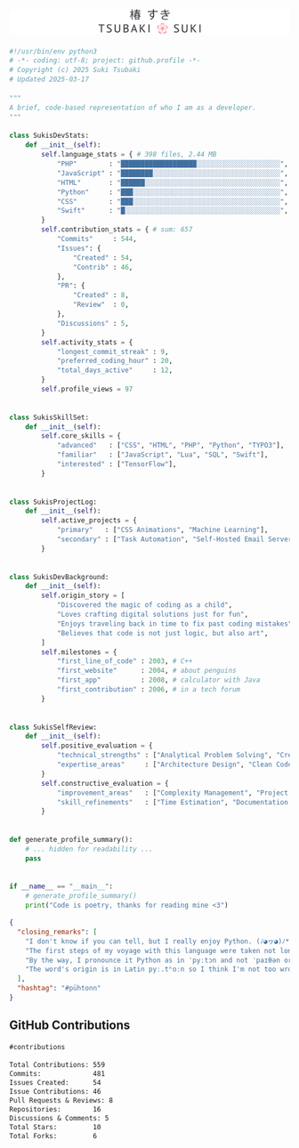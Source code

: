<a href="https://sukitsubaki.github.io">![Name banner](banner.svg)</a>
----
```python
#!/usr/bin/env python3
# -*- coding: utf-8; project: github.profile -*-
# Copyright (c) 2025 Suki Tsubaki
# Updated 2025-03-17

"""
A brief, code-based representation of who I am as a developer.
"""

class SukisDevStats:
    def __init__(self):
        self.language_stats = { # 398 files, 2.44 MB
            "PHP"        : "███████████████████░░░░░░░░░░░░░░░░░░░░░", # 47.76 %
            "JavaScript" : "████████░░░░░░░░░░░░░░░░░░░░░░░░░░░░░░░░", # 20.52 %
            "HTML"       : "██████░░░░░░░░░░░░░░░░░░░░░░░░░░░░░░░░░░", # 14.44 %
            "Python"     : "███░░░░░░░░░░░░░░░░░░░░░░░░░░░░░░░░░░░░░", #  8.30 %
            "CSS"        : "███░░░░░░░░░░░░░░░░░░░░░░░░░░░░░░░░░░░░░", #  6.51 %
            "Swift"      : "█░░░░░░░░░░░░░░░░░░░░░░░░░░░░░░░░░░░░░░░", #  2.48 %
        }
        self.contribution_stats = { # sum: 657
            "Commits"     : 544,
            "Issues": {
                "Created" : 54,
                "Contrib" : 46,
            },
            "PR": {
                "Created" : 8,
                "Review"  : 0,
            },
            "Discussions" : 5,
        }
        self.activity_stats = {
            "longest_commit_streak" : 9,
            "preferred_coding_hour" : 20,
            "total_days_active"     : 12,
        }
        self.profile_views = 97


class SukisSkillSet:
    def __init__(self):
        self.core_skills = {
            "advanced"   : ["CSS", "HTML", "PHP", "Python", "TYPO3"],
            "familiar"   : ["JavaScript", "Lua", "SQL", "Swift"],
            "interested" : ["TensorFlow"],
        }


class SukisProjectLog:
    def __init__(self):
        self.active_projects = {
            "primary"   : ["CSS Animations", "Machine Learning"],
            "secondary" : ["Task Automation", "Self-Hosted Email Server"],
        }


class SukisDevBackground:
    def __init__(self):
        self.origin_story = [
            "Discovered the magic of coding as a child",
            "Loves crafting digital solutions just for fun",
            "Enjoys traveling back in time to fix past coding mistakes",
            "Believes that code is not just logic, but also art",
        ]
        self.milestones = {
            "first_line_of_code" : 2003, # C++
            "first_website"      : 2004, # about penguins
            "first_app"          : 2008, # calculator with Java
            "first_contribution" : 2006, # in a tech forum
        }


class SukisSelfReview:
    def __init__(self):
        self.positive_evaluation = {
            "technical_strengths" : ["Analytical Problem Solving", "Creative Solutions"],
            "expertise_areas"     : ["Architecture Design", "Clean Code"],
        }
        self.constructive_evaluation = {
            "improvement_areas"   : ["Complexity Management", "Project Scope Control"],
            "skill_refinements"   : ["Time Estimation", "Documentation Consistency"],
        }


def generate_profile_summary():
    # ... hidden for readability ...
    pass


if __name__ == "__main__":
    # generate_profile_summary()
    print("Code is poetry, thanks for reading mine <3")
```

```json
{
  "closing_remarks": [
    "I don't know if you can tell, but I really enjoy Python. (ﾉ◕ヮ◕)ﾉ*:･ﾟ✧",
    "The first steps of my voyage with this language were taken not long ago.",
    "By the way, I pronounce it Python as in ˈpyːtɔn and not ˈpaɪθən or ˈpaɪθɑn.",
    "The word's origin is in Latin pyː.tʰoːn so I think I'm not too wrong with that."
  ],
  "hashtag": "#pühtonn"
}
```

<!-- START_LANGUAGE_STATS_TEXT -->
<!-- END_LANGUAGE_STATS_TEXT -->
<!-- START_CONTRIBUTION_STATS -->
## GitHub Contributions

```
#contributions

Total Contributions: 559
Commits:             481
Issues Created:      54
Issue Contributions: 46
Pull Requests & Reviews: 8
Repositories:        16
Discussions & Comments: 5
Total Stars:         10
Total Forks:         6
```
<!-- END_CONTRIBUTION_STATS -->

<!--
**sukitsubaki/sukitsubaki** is a ✨ _special_ ✨ repository because its `README.md` (this file) appears on your GitHub profile.

Here are some ideas to get you started:

- 🔭 I’m currently working on ...
- 🌱 I’m currently learning ...
- 👯 I’m looking to collaborate on ...
- 🤔 I’m looking for help with ...
- 💬 Ask me about ...
- 📫 How to reach me: ...
- 😄 Pronouns: ...
- ⚡ Fun fact: ...
-->
